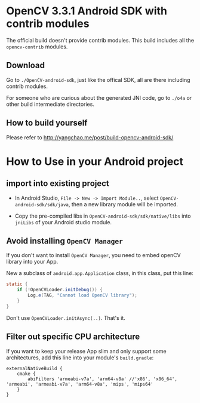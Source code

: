 # OpenCV 3.3.1 Android SDK with contrib modules

The official build doesn't provide contrib modules. This build includes all the `opencv-contrib` modules.

## Download

Go to `./OpenCV-android-sdk`, just like the offical SDK, all are there including contrib modules.

For someone who are curious about the generated JNI code, go to `./o4a` or other build intermediate directories.

## How to build yourself

Please refer to http://yangchao.me/post/build-opencv-android-sdk/

# How to Use in your Android project

## import into existing project

- In Android Studio, `File -> New -> Import Module..`, select `OpenCV-android-sdk/sdk/java`, then a new library module will be imported.

- Copy the pre-compiled libs in `OpenCV-android-sdk/sdk/native/libs` into `jniLibs` of your Android studio module.

## Avoid installing `OpenCV Manager`

If you don't want to install `OpenCV Manager`, you need to embed openCV library into your App.

New a subclass of `android.app.Application` class, in this class, put this line:

```java
static {
    if (!OpenCVLoader.initDebug()) {
        Log.e(TAG, "Cannot load OpenCV library");
    }
}
```

Don't use `OpenCVLoader.initAsync(..)`. That's it.

## Filter out specific CPU architecture

If you want to keep your release App slim and only support some architectures, add this line into your module's `build.gradle`:

```
externalNativeBuild {
    cmake {
        abiFilters 'armeabi-v7a', 'arm64-v8a' //'x86', 'x86_64', 'armeabi', 'armeabi-v7a', 'arm64-v8a', 'mips', 'mips64'
    }
}
```
